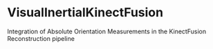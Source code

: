 # VisualInertialKinectFusion
Integration of Absolute Orientation Measurements in the KinectFusion Reconstruction pipeline
